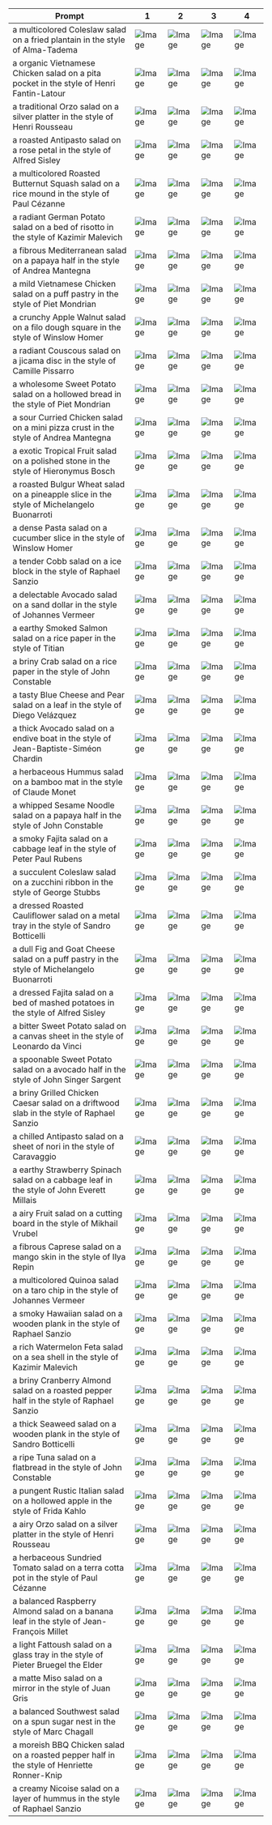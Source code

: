 | Prompt | 1 | 2 | 3 | 4 |
|-|-|-|-|-|
| a multicolored Coleslaw salad on a fried plantain in the style of Alma-Tadema | ![Image](https://salad-benchmark-public-assets.s3.us-east-2.amazonaws.com/sdxl/004a3fe2-8b70-47c0-860b-cb19f013d6a8-0.jpg) | ![Image](https://salad-benchmark-public-assets.s3.us-east-2.amazonaws.com/sdxl/004a3fe2-8b70-47c0-860b-cb19f013d6a8-1.jpg) | ![Image](https://salad-benchmark-public-assets.s3.us-east-2.amazonaws.com/sdxl/004a3fe2-8b70-47c0-860b-cb19f013d6a8-2.jpg) | ![Image](https://salad-benchmark-public-assets.s3.us-east-2.amazonaws.com/sdxl/004a3fe2-8b70-47c0-860b-cb19f013d6a8-3.jpg) |
| a organic Vietnamese Chicken salad on a pita pocket in the style of Henri Fantin-Latour | ![Image](https://salad-benchmark-public-assets.s3.us-east-2.amazonaws.com/sdxl/40625986-5c59-4339-b1d9-09d6d2f3aeb4-0.jpg) | ![Image](https://salad-benchmark-public-assets.s3.us-east-2.amazonaws.com/sdxl/40625986-5c59-4339-b1d9-09d6d2f3aeb4-1.jpg) | ![Image](https://salad-benchmark-public-assets.s3.us-east-2.amazonaws.com/sdxl/40625986-5c59-4339-b1d9-09d6d2f3aeb4-2.jpg) | ![Image](https://salad-benchmark-public-assets.s3.us-east-2.amazonaws.com/sdxl/40625986-5c59-4339-b1d9-09d6d2f3aeb4-3.jpg) |
| a traditional Orzo salad on a silver platter in the style of Henri Rousseau | ![Image](https://salad-benchmark-public-assets.s3.us-east-2.amazonaws.com/sdxl/fa2266ce-2a6d-4234-b6c6-79606b387369-0.jpg) | ![Image](https://salad-benchmark-public-assets.s3.us-east-2.amazonaws.com/sdxl/fa2266ce-2a6d-4234-b6c6-79606b387369-1.jpg) | ![Image](https://salad-benchmark-public-assets.s3.us-east-2.amazonaws.com/sdxl/fa2266ce-2a6d-4234-b6c6-79606b387369-2.jpg) | ![Image](https://salad-benchmark-public-assets.s3.us-east-2.amazonaws.com/sdxl/fa2266ce-2a6d-4234-b6c6-79606b387369-3.jpg) |
| a roasted Antipasto salad on a rose petal in the style of Alfred Sisley | ![Image](https://salad-benchmark-public-assets.s3.us-east-2.amazonaws.com/sdxl/6389beb9-7e44-48ec-b7af-acec8c3ab8fa-0.jpg) | ![Image](https://salad-benchmark-public-assets.s3.us-east-2.amazonaws.com/sdxl/6389beb9-7e44-48ec-b7af-acec8c3ab8fa-1.jpg) | ![Image](https://salad-benchmark-public-assets.s3.us-east-2.amazonaws.com/sdxl/6389beb9-7e44-48ec-b7af-acec8c3ab8fa-2.jpg) | ![Image](https://salad-benchmark-public-assets.s3.us-east-2.amazonaws.com/sdxl/6389beb9-7e44-48ec-b7af-acec8c3ab8fa-3.jpg) |
| a multicolored Roasted Butternut Squash salad on a rice mound in the style of Paul Cézanne | ![Image](https://salad-benchmark-public-assets.s3.us-east-2.amazonaws.com/sdxl/d8ad9c81-7cc8-4f1a-81d4-a9a4b0a0b644-0.jpg) | ![Image](https://salad-benchmark-public-assets.s3.us-east-2.amazonaws.com/sdxl/d8ad9c81-7cc8-4f1a-81d4-a9a4b0a0b644-1.jpg) | ![Image](https://salad-benchmark-public-assets.s3.us-east-2.amazonaws.com/sdxl/d8ad9c81-7cc8-4f1a-81d4-a9a4b0a0b644-2.jpg) | ![Image](https://salad-benchmark-public-assets.s3.us-east-2.amazonaws.com/sdxl/d8ad9c81-7cc8-4f1a-81d4-a9a4b0a0b644-3.jpg) |
| a radiant German Potato salad on a bed of risotto in the style of Kazimir Malevich | ![Image](https://salad-benchmark-public-assets.s3.us-east-2.amazonaws.com/sdxl/d3327cf7-33cd-4bf5-9e3a-fc9db641acf0-0.jpg) | ![Image](https://salad-benchmark-public-assets.s3.us-east-2.amazonaws.com/sdxl/d3327cf7-33cd-4bf5-9e3a-fc9db641acf0-1.jpg) | ![Image](https://salad-benchmark-public-assets.s3.us-east-2.amazonaws.com/sdxl/d3327cf7-33cd-4bf5-9e3a-fc9db641acf0-2.jpg) | ![Image](https://salad-benchmark-public-assets.s3.us-east-2.amazonaws.com/sdxl/d3327cf7-33cd-4bf5-9e3a-fc9db641acf0-3.jpg) |
| a fibrous Mediterranean salad on a papaya half in the style of Andrea Mantegna | ![Image](https://salad-benchmark-public-assets.s3.us-east-2.amazonaws.com/sdxl/23bf7c0d-344b-4ef1-8435-4f7c8a3458bf-0.jpg) | ![Image](https://salad-benchmark-public-assets.s3.us-east-2.amazonaws.com/sdxl/23bf7c0d-344b-4ef1-8435-4f7c8a3458bf-1.jpg) | ![Image](https://salad-benchmark-public-assets.s3.us-east-2.amazonaws.com/sdxl/23bf7c0d-344b-4ef1-8435-4f7c8a3458bf-2.jpg) | ![Image](https://salad-benchmark-public-assets.s3.us-east-2.amazonaws.com/sdxl/23bf7c0d-344b-4ef1-8435-4f7c8a3458bf-3.jpg) |
| a mild Vietnamese Chicken salad on a puff pastry in the style of Piet Mondrian | ![Image](https://salad-benchmark-public-assets.s3.us-east-2.amazonaws.com/sdxl/866b6eaf-8906-4aea-8c28-2d3778fd64fe-0.jpg) | ![Image](https://salad-benchmark-public-assets.s3.us-east-2.amazonaws.com/sdxl/866b6eaf-8906-4aea-8c28-2d3778fd64fe-1.jpg) | ![Image](https://salad-benchmark-public-assets.s3.us-east-2.amazonaws.com/sdxl/866b6eaf-8906-4aea-8c28-2d3778fd64fe-2.jpg) | ![Image](https://salad-benchmark-public-assets.s3.us-east-2.amazonaws.com/sdxl/866b6eaf-8906-4aea-8c28-2d3778fd64fe-3.jpg) |
| a crunchy Apple Walnut salad on a filo dough square in the style of Winslow Homer | ![Image](https://salad-benchmark-public-assets.s3.us-east-2.amazonaws.com/sdxl/cf251df2-209e-4ce0-91f6-100eec497b47-0.jpg) | ![Image](https://salad-benchmark-public-assets.s3.us-east-2.amazonaws.com/sdxl/cf251df2-209e-4ce0-91f6-100eec497b47-1.jpg) | ![Image](https://salad-benchmark-public-assets.s3.us-east-2.amazonaws.com/sdxl/cf251df2-209e-4ce0-91f6-100eec497b47-2.jpg) | ![Image](https://salad-benchmark-public-assets.s3.us-east-2.amazonaws.com/sdxl/cf251df2-209e-4ce0-91f6-100eec497b47-3.jpg) |
| a radiant Couscous salad on a jicama disc in the style of Camille Pissarro | ![Image](https://salad-benchmark-public-assets.s3.us-east-2.amazonaws.com/sdxl/9225b65f-717c-4c45-902c-b4db358ede92-0.jpg) | ![Image](https://salad-benchmark-public-assets.s3.us-east-2.amazonaws.com/sdxl/9225b65f-717c-4c45-902c-b4db358ede92-1.jpg) | ![Image](https://salad-benchmark-public-assets.s3.us-east-2.amazonaws.com/sdxl/9225b65f-717c-4c45-902c-b4db358ede92-2.jpg) | ![Image](https://salad-benchmark-public-assets.s3.us-east-2.amazonaws.com/sdxl/9225b65f-717c-4c45-902c-b4db358ede92-3.jpg) |
| a wholesome Sweet Potato salad on a hollowed bread in the style of Piet Mondrian | ![Image](https://salad-benchmark-public-assets.s3.us-east-2.amazonaws.com/sdxl/ad86048f-e501-4bde-bc2f-b882c202e630-0.jpg) | ![Image](https://salad-benchmark-public-assets.s3.us-east-2.amazonaws.com/sdxl/ad86048f-e501-4bde-bc2f-b882c202e630-1.jpg) | ![Image](https://salad-benchmark-public-assets.s3.us-east-2.amazonaws.com/sdxl/ad86048f-e501-4bde-bc2f-b882c202e630-2.jpg) | ![Image](https://salad-benchmark-public-assets.s3.us-east-2.amazonaws.com/sdxl/ad86048f-e501-4bde-bc2f-b882c202e630-3.jpg) |
| a sour Curried Chicken salad on a mini pizza crust in the style of Andrea Mantegna | ![Image](https://salad-benchmark-public-assets.s3.us-east-2.amazonaws.com/sdxl/35d6c8fb-fa49-443e-80f8-29208e128f7f-0.jpg) | ![Image](https://salad-benchmark-public-assets.s3.us-east-2.amazonaws.com/sdxl/35d6c8fb-fa49-443e-80f8-29208e128f7f-1.jpg) | ![Image](https://salad-benchmark-public-assets.s3.us-east-2.amazonaws.com/sdxl/35d6c8fb-fa49-443e-80f8-29208e128f7f-2.jpg) | ![Image](https://salad-benchmark-public-assets.s3.us-east-2.amazonaws.com/sdxl/35d6c8fb-fa49-443e-80f8-29208e128f7f-3.jpg) |
| a exotic Tropical Fruit salad on a polished stone in the style of Hieronymus Bosch | ![Image](https://salad-benchmark-public-assets.s3.us-east-2.amazonaws.com/sdxl/e6e6e19f-6952-4fa8-a4a4-c4310b46adcb-0.jpg) | ![Image](https://salad-benchmark-public-assets.s3.us-east-2.amazonaws.com/sdxl/e6e6e19f-6952-4fa8-a4a4-c4310b46adcb-1.jpg) | ![Image](https://salad-benchmark-public-assets.s3.us-east-2.amazonaws.com/sdxl/e6e6e19f-6952-4fa8-a4a4-c4310b46adcb-2.jpg) | ![Image](https://salad-benchmark-public-assets.s3.us-east-2.amazonaws.com/sdxl/e6e6e19f-6952-4fa8-a4a4-c4310b46adcb-3.jpg) |
| a roasted Bulgur Wheat salad on a pineapple slice in the style of Michelangelo Buonarroti | ![Image](https://salad-benchmark-public-assets.s3.us-east-2.amazonaws.com/sdxl/cf5130e4-8b29-41e0-ba40-9bafbe5049a6-0.jpg) | ![Image](https://salad-benchmark-public-assets.s3.us-east-2.amazonaws.com/sdxl/cf5130e4-8b29-41e0-ba40-9bafbe5049a6-1.jpg) | ![Image](https://salad-benchmark-public-assets.s3.us-east-2.amazonaws.com/sdxl/cf5130e4-8b29-41e0-ba40-9bafbe5049a6-2.jpg) | ![Image](https://salad-benchmark-public-assets.s3.us-east-2.amazonaws.com/sdxl/cf5130e4-8b29-41e0-ba40-9bafbe5049a6-3.jpg) |
| a dense Pasta salad on a cucumber slice in the style of Winslow Homer | ![Image](https://salad-benchmark-public-assets.s3.us-east-2.amazonaws.com/sdxl/6d33ece6-dfd1-48de-808d-88bc5ce5e4cb-0.jpg) | ![Image](https://salad-benchmark-public-assets.s3.us-east-2.amazonaws.com/sdxl/6d33ece6-dfd1-48de-808d-88bc5ce5e4cb-1.jpg) | ![Image](https://salad-benchmark-public-assets.s3.us-east-2.amazonaws.com/sdxl/6d33ece6-dfd1-48de-808d-88bc5ce5e4cb-2.jpg) | ![Image](https://salad-benchmark-public-assets.s3.us-east-2.amazonaws.com/sdxl/6d33ece6-dfd1-48de-808d-88bc5ce5e4cb-3.jpg) |
| a tender Cobb salad on a ice block in the style of Raphael Sanzio | ![Image](https://salad-benchmark-public-assets.s3.us-east-2.amazonaws.com/sdxl/06fa53a9-37f7-4db9-b047-762c3c58a0b2-0.jpg) | ![Image](https://salad-benchmark-public-assets.s3.us-east-2.amazonaws.com/sdxl/06fa53a9-37f7-4db9-b047-762c3c58a0b2-1.jpg) | ![Image](https://salad-benchmark-public-assets.s3.us-east-2.amazonaws.com/sdxl/06fa53a9-37f7-4db9-b047-762c3c58a0b2-2.jpg) | ![Image](https://salad-benchmark-public-assets.s3.us-east-2.amazonaws.com/sdxl/06fa53a9-37f7-4db9-b047-762c3c58a0b2-3.jpg) |
| a delectable Avocado salad on a sand dollar in the style of Johannes Vermeer | ![Image](https://salad-benchmark-public-assets.s3.us-east-2.amazonaws.com/sdxl/fff70d15-6f9c-497e-bf48-201d358bf1ee-0.jpg) | ![Image](https://salad-benchmark-public-assets.s3.us-east-2.amazonaws.com/sdxl/fff70d15-6f9c-497e-bf48-201d358bf1ee-1.jpg) | ![Image](https://salad-benchmark-public-assets.s3.us-east-2.amazonaws.com/sdxl/fff70d15-6f9c-497e-bf48-201d358bf1ee-2.jpg) | ![Image](https://salad-benchmark-public-assets.s3.us-east-2.amazonaws.com/sdxl/fff70d15-6f9c-497e-bf48-201d358bf1ee-3.jpg) |
| a earthy Smoked Salmon salad on a rice paper in the style of Titian | ![Image](https://salad-benchmark-public-assets.s3.us-east-2.amazonaws.com/sdxl/e157bffb-965b-4f08-af0f-63f939dc5c1e-0.jpg) | ![Image](https://salad-benchmark-public-assets.s3.us-east-2.amazonaws.com/sdxl/e157bffb-965b-4f08-af0f-63f939dc5c1e-1.jpg) | ![Image](https://salad-benchmark-public-assets.s3.us-east-2.amazonaws.com/sdxl/e157bffb-965b-4f08-af0f-63f939dc5c1e-2.jpg) | ![Image](https://salad-benchmark-public-assets.s3.us-east-2.amazonaws.com/sdxl/e157bffb-965b-4f08-af0f-63f939dc5c1e-3.jpg) |
| a briny Crab salad on a rice paper in the style of John Constable | ![Image](https://salad-benchmark-public-assets.s3.us-east-2.amazonaws.com/sdxl/10477431-b411-4b2d-a593-d79ef54bf985-0.jpg) | ![Image](https://salad-benchmark-public-assets.s3.us-east-2.amazonaws.com/sdxl/10477431-b411-4b2d-a593-d79ef54bf985-1.jpg) | ![Image](https://salad-benchmark-public-assets.s3.us-east-2.amazonaws.com/sdxl/10477431-b411-4b2d-a593-d79ef54bf985-2.jpg) | ![Image](https://salad-benchmark-public-assets.s3.us-east-2.amazonaws.com/sdxl/10477431-b411-4b2d-a593-d79ef54bf985-3.jpg) |
| a tasty Blue Cheese and Pear salad on a leaf in the style of Diego Velázquez | ![Image](https://salad-benchmark-public-assets.s3.us-east-2.amazonaws.com/sdxl/da1aa51e-7c6f-44bf-82e4-060a8e281aea-0.jpg) | ![Image](https://salad-benchmark-public-assets.s3.us-east-2.amazonaws.com/sdxl/da1aa51e-7c6f-44bf-82e4-060a8e281aea-1.jpg) | ![Image](https://salad-benchmark-public-assets.s3.us-east-2.amazonaws.com/sdxl/da1aa51e-7c6f-44bf-82e4-060a8e281aea-2.jpg) | ![Image](https://salad-benchmark-public-assets.s3.us-east-2.amazonaws.com/sdxl/da1aa51e-7c6f-44bf-82e4-060a8e281aea-3.jpg) |
| a thick Avocado salad on a endive boat in the style of Jean-Baptiste-Siméon Chardin | ![Image](https://salad-benchmark-public-assets.s3.us-east-2.amazonaws.com/sdxl/f08046ca-4a83-4f6b-85ee-69637266fbf3-0.jpg) | ![Image](https://salad-benchmark-public-assets.s3.us-east-2.amazonaws.com/sdxl/f08046ca-4a83-4f6b-85ee-69637266fbf3-1.jpg) | ![Image](https://salad-benchmark-public-assets.s3.us-east-2.amazonaws.com/sdxl/f08046ca-4a83-4f6b-85ee-69637266fbf3-2.jpg) | ![Image](https://salad-benchmark-public-assets.s3.us-east-2.amazonaws.com/sdxl/f08046ca-4a83-4f6b-85ee-69637266fbf3-3.jpg) |
| a herbaceous Hummus salad on a bamboo mat in the style of Claude Monet | ![Image](https://salad-benchmark-public-assets.s3.us-east-2.amazonaws.com/sdxl/5e6ed3ad-9d07-4690-b3a3-14f5f57afa7d-0.jpg) | ![Image](https://salad-benchmark-public-assets.s3.us-east-2.amazonaws.com/sdxl/5e6ed3ad-9d07-4690-b3a3-14f5f57afa7d-1.jpg) | ![Image](https://salad-benchmark-public-assets.s3.us-east-2.amazonaws.com/sdxl/5e6ed3ad-9d07-4690-b3a3-14f5f57afa7d-2.jpg) | ![Image](https://salad-benchmark-public-assets.s3.us-east-2.amazonaws.com/sdxl/5e6ed3ad-9d07-4690-b3a3-14f5f57afa7d-3.jpg) |
| a whipped Sesame Noodle salad on a papaya half in the style of John Constable | ![Image](https://salad-benchmark-public-assets.s3.us-east-2.amazonaws.com/sdxl/bb0b8166-aea6-4c06-8dbf-89b39d2983ab-0.jpg) | ![Image](https://salad-benchmark-public-assets.s3.us-east-2.amazonaws.com/sdxl/bb0b8166-aea6-4c06-8dbf-89b39d2983ab-1.jpg) | ![Image](https://salad-benchmark-public-assets.s3.us-east-2.amazonaws.com/sdxl/bb0b8166-aea6-4c06-8dbf-89b39d2983ab-2.jpg) | ![Image](https://salad-benchmark-public-assets.s3.us-east-2.amazonaws.com/sdxl/bb0b8166-aea6-4c06-8dbf-89b39d2983ab-3.jpg) |
| a smoky Fajita salad on a cabbage leaf in the style of Peter Paul Rubens | ![Image](https://salad-benchmark-public-assets.s3.us-east-2.amazonaws.com/sdxl/c730b7a6-3608-48fc-a08d-79676b2bd00d-0.jpg) | ![Image](https://salad-benchmark-public-assets.s3.us-east-2.amazonaws.com/sdxl/c730b7a6-3608-48fc-a08d-79676b2bd00d-1.jpg) | ![Image](https://salad-benchmark-public-assets.s3.us-east-2.amazonaws.com/sdxl/c730b7a6-3608-48fc-a08d-79676b2bd00d-2.jpg) | ![Image](https://salad-benchmark-public-assets.s3.us-east-2.amazonaws.com/sdxl/c730b7a6-3608-48fc-a08d-79676b2bd00d-3.jpg) |
| a succulent Coleslaw salad on a zucchini ribbon in the style of George Stubbs | ![Image](https://salad-benchmark-public-assets.s3.us-east-2.amazonaws.com/sdxl/e15a8acc-1360-4d93-9bf2-819a4c9f4d25-0.jpg) | ![Image](https://salad-benchmark-public-assets.s3.us-east-2.amazonaws.com/sdxl/e15a8acc-1360-4d93-9bf2-819a4c9f4d25-1.jpg) | ![Image](https://salad-benchmark-public-assets.s3.us-east-2.amazonaws.com/sdxl/e15a8acc-1360-4d93-9bf2-819a4c9f4d25-2.jpg) | ![Image](https://salad-benchmark-public-assets.s3.us-east-2.amazonaws.com/sdxl/e15a8acc-1360-4d93-9bf2-819a4c9f4d25-3.jpg) |
| a dressed Roasted Cauliflower salad on a metal tray in the style of Sandro Botticelli | ![Image](https://salad-benchmark-public-assets.s3.us-east-2.amazonaws.com/sdxl/c40c8643-e4cf-4ca4-8aae-6bbbba6b8ebb-0.jpg) | ![Image](https://salad-benchmark-public-assets.s3.us-east-2.amazonaws.com/sdxl/c40c8643-e4cf-4ca4-8aae-6bbbba6b8ebb-1.jpg) | ![Image](https://salad-benchmark-public-assets.s3.us-east-2.amazonaws.com/sdxl/c40c8643-e4cf-4ca4-8aae-6bbbba6b8ebb-2.jpg) | ![Image](https://salad-benchmark-public-assets.s3.us-east-2.amazonaws.com/sdxl/c40c8643-e4cf-4ca4-8aae-6bbbba6b8ebb-3.jpg) |
| a dull Fig and Goat Cheese salad on a puff pastry in the style of Michelangelo Buonarroti | ![Image](https://salad-benchmark-public-assets.s3.us-east-2.amazonaws.com/sdxl/a02656db-fbce-4998-8a19-5c9c6ba40615-0.jpg) | ![Image](https://salad-benchmark-public-assets.s3.us-east-2.amazonaws.com/sdxl/a02656db-fbce-4998-8a19-5c9c6ba40615-1.jpg) | ![Image](https://salad-benchmark-public-assets.s3.us-east-2.amazonaws.com/sdxl/a02656db-fbce-4998-8a19-5c9c6ba40615-2.jpg) | ![Image](https://salad-benchmark-public-assets.s3.us-east-2.amazonaws.com/sdxl/a02656db-fbce-4998-8a19-5c9c6ba40615-3.jpg) |
| a dressed Fajita salad on a bed of mashed potatoes in the style of Alfred Sisley | ![Image](https://salad-benchmark-public-assets.s3.us-east-2.amazonaws.com/sdxl/079ca102-8dac-47f9-8118-586951129948-0.jpg) | ![Image](https://salad-benchmark-public-assets.s3.us-east-2.amazonaws.com/sdxl/079ca102-8dac-47f9-8118-586951129948-1.jpg) | ![Image](https://salad-benchmark-public-assets.s3.us-east-2.amazonaws.com/sdxl/079ca102-8dac-47f9-8118-586951129948-2.jpg) | ![Image](https://salad-benchmark-public-assets.s3.us-east-2.amazonaws.com/sdxl/079ca102-8dac-47f9-8118-586951129948-3.jpg) |
| a bitter Sweet Potato salad on a canvas sheet in the style of Leonardo da Vinci | ![Image](https://salad-benchmark-public-assets.s3.us-east-2.amazonaws.com/sdxl/9e0b4ddc-ab4d-4f50-a184-ed99f7c5331b-0.jpg) | ![Image](https://salad-benchmark-public-assets.s3.us-east-2.amazonaws.com/sdxl/9e0b4ddc-ab4d-4f50-a184-ed99f7c5331b-1.jpg) | ![Image](https://salad-benchmark-public-assets.s3.us-east-2.amazonaws.com/sdxl/9e0b4ddc-ab4d-4f50-a184-ed99f7c5331b-2.jpg) | ![Image](https://salad-benchmark-public-assets.s3.us-east-2.amazonaws.com/sdxl/9e0b4ddc-ab4d-4f50-a184-ed99f7c5331b-3.jpg) |
| a spoonable Sweet Potato salad on a avocado half in the style of John Singer Sargent | ![Image](https://salad-benchmark-public-assets.s3.us-east-2.amazonaws.com/sdxl/c8b829a4-22f1-439b-a04c-78a279c4debc-0.jpg) | ![Image](https://salad-benchmark-public-assets.s3.us-east-2.amazonaws.com/sdxl/c8b829a4-22f1-439b-a04c-78a279c4debc-1.jpg) | ![Image](https://salad-benchmark-public-assets.s3.us-east-2.amazonaws.com/sdxl/c8b829a4-22f1-439b-a04c-78a279c4debc-2.jpg) | ![Image](https://salad-benchmark-public-assets.s3.us-east-2.amazonaws.com/sdxl/c8b829a4-22f1-439b-a04c-78a279c4debc-3.jpg) |
| a briny Grilled Chicken Caesar salad on a driftwood slab in the style of Raphael Sanzio | ![Image](https://salad-benchmark-public-assets.s3.us-east-2.amazonaws.com/sdxl/85479b8a-973b-41f1-9154-f65f3fee9e95-0.jpg) | ![Image](https://salad-benchmark-public-assets.s3.us-east-2.amazonaws.com/sdxl/85479b8a-973b-41f1-9154-f65f3fee9e95-1.jpg) | ![Image](https://salad-benchmark-public-assets.s3.us-east-2.amazonaws.com/sdxl/85479b8a-973b-41f1-9154-f65f3fee9e95-2.jpg) | ![Image](https://salad-benchmark-public-assets.s3.us-east-2.amazonaws.com/sdxl/85479b8a-973b-41f1-9154-f65f3fee9e95-3.jpg) |
| a chilled Antipasto salad on a sheet of nori in the style of Caravaggio | ![Image](https://salad-benchmark-public-assets.s3.us-east-2.amazonaws.com/sdxl/6babbe66-0d24-47fc-81ec-5b611108e31a-0.jpg) | ![Image](https://salad-benchmark-public-assets.s3.us-east-2.amazonaws.com/sdxl/6babbe66-0d24-47fc-81ec-5b611108e31a-1.jpg) | ![Image](https://salad-benchmark-public-assets.s3.us-east-2.amazonaws.com/sdxl/6babbe66-0d24-47fc-81ec-5b611108e31a-2.jpg) | ![Image](https://salad-benchmark-public-assets.s3.us-east-2.amazonaws.com/sdxl/6babbe66-0d24-47fc-81ec-5b611108e31a-3.jpg) |
| a earthy Strawberry Spinach salad on a cabbage leaf in the style of John Everett Millais | ![Image](https://salad-benchmark-public-assets.s3.us-east-2.amazonaws.com/sdxl/16d35f9f-3b9c-4616-97c3-b91febf77f1d-0.jpg) | ![Image](https://salad-benchmark-public-assets.s3.us-east-2.amazonaws.com/sdxl/16d35f9f-3b9c-4616-97c3-b91febf77f1d-1.jpg) | ![Image](https://salad-benchmark-public-assets.s3.us-east-2.amazonaws.com/sdxl/16d35f9f-3b9c-4616-97c3-b91febf77f1d-2.jpg) | ![Image](https://salad-benchmark-public-assets.s3.us-east-2.amazonaws.com/sdxl/16d35f9f-3b9c-4616-97c3-b91febf77f1d-3.jpg) |
| a airy Fruit salad on a cutting board in the style of Mikhail Vrubel | ![Image](https://salad-benchmark-public-assets.s3.us-east-2.amazonaws.com/sdxl/62817534-e6fd-471f-90df-2a2fe655df03-0.jpg) | ![Image](https://salad-benchmark-public-assets.s3.us-east-2.amazonaws.com/sdxl/62817534-e6fd-471f-90df-2a2fe655df03-1.jpg) | ![Image](https://salad-benchmark-public-assets.s3.us-east-2.amazonaws.com/sdxl/62817534-e6fd-471f-90df-2a2fe655df03-2.jpg) | ![Image](https://salad-benchmark-public-assets.s3.us-east-2.amazonaws.com/sdxl/62817534-e6fd-471f-90df-2a2fe655df03-3.jpg) |
| a fibrous Caprese salad on a mango skin in the style of Ilya Repin | ![Image](https://salad-benchmark-public-assets.s3.us-east-2.amazonaws.com/sdxl/c3767009-e0d7-44fe-9f68-c1161d2c1d0e-0.jpg) | ![Image](https://salad-benchmark-public-assets.s3.us-east-2.amazonaws.com/sdxl/c3767009-e0d7-44fe-9f68-c1161d2c1d0e-1.jpg) | ![Image](https://salad-benchmark-public-assets.s3.us-east-2.amazonaws.com/sdxl/c3767009-e0d7-44fe-9f68-c1161d2c1d0e-2.jpg) | ![Image](https://salad-benchmark-public-assets.s3.us-east-2.amazonaws.com/sdxl/c3767009-e0d7-44fe-9f68-c1161d2c1d0e-3.jpg) |
| a multicolored Quinoa salad on a taro chip in the style of Johannes Vermeer | ![Image](https://salad-benchmark-public-assets.s3.us-east-2.amazonaws.com/sdxl/70d3a9ab-677d-4e63-b929-b4b417bc3c8b-0.jpg) | ![Image](https://salad-benchmark-public-assets.s3.us-east-2.amazonaws.com/sdxl/70d3a9ab-677d-4e63-b929-b4b417bc3c8b-1.jpg) | ![Image](https://salad-benchmark-public-assets.s3.us-east-2.amazonaws.com/sdxl/70d3a9ab-677d-4e63-b929-b4b417bc3c8b-2.jpg) | ![Image](https://salad-benchmark-public-assets.s3.us-east-2.amazonaws.com/sdxl/70d3a9ab-677d-4e63-b929-b4b417bc3c8b-3.jpg) |
| a smoky Hawaiian salad on a wooden plank in the style of Raphael Sanzio | ![Image](https://salad-benchmark-public-assets.s3.us-east-2.amazonaws.com/sdxl/0ec57332-18c1-4d6e-9423-814202763cce-0.jpg) | ![Image](https://salad-benchmark-public-assets.s3.us-east-2.amazonaws.com/sdxl/0ec57332-18c1-4d6e-9423-814202763cce-1.jpg) | ![Image](https://salad-benchmark-public-assets.s3.us-east-2.amazonaws.com/sdxl/0ec57332-18c1-4d6e-9423-814202763cce-2.jpg) | ![Image](https://salad-benchmark-public-assets.s3.us-east-2.amazonaws.com/sdxl/0ec57332-18c1-4d6e-9423-814202763cce-3.jpg) |
| a rich Watermelon Feta salad on a sea shell in the style of Kazimir Malevich | ![Image](https://salad-benchmark-public-assets.s3.us-east-2.amazonaws.com/sdxl/8eb5be83-ffb2-49e1-8483-bfff665f16c1-0.jpg) | ![Image](https://salad-benchmark-public-assets.s3.us-east-2.amazonaws.com/sdxl/8eb5be83-ffb2-49e1-8483-bfff665f16c1-1.jpg) | ![Image](https://salad-benchmark-public-assets.s3.us-east-2.amazonaws.com/sdxl/8eb5be83-ffb2-49e1-8483-bfff665f16c1-2.jpg) | ![Image](https://salad-benchmark-public-assets.s3.us-east-2.amazonaws.com/sdxl/8eb5be83-ffb2-49e1-8483-bfff665f16c1-3.jpg) |
| a briny Cranberry Almond salad on a roasted pepper half in the style of Raphael Sanzio | ![Image](https://salad-benchmark-public-assets.s3.us-east-2.amazonaws.com/sdxl/b6fa5b02-42fa-438c-bc04-edd6359eb9ad-0.jpg) | ![Image](https://salad-benchmark-public-assets.s3.us-east-2.amazonaws.com/sdxl/b6fa5b02-42fa-438c-bc04-edd6359eb9ad-1.jpg) | ![Image](https://salad-benchmark-public-assets.s3.us-east-2.amazonaws.com/sdxl/b6fa5b02-42fa-438c-bc04-edd6359eb9ad-2.jpg) | ![Image](https://salad-benchmark-public-assets.s3.us-east-2.amazonaws.com/sdxl/b6fa5b02-42fa-438c-bc04-edd6359eb9ad-3.jpg) |
| a thick Seaweed salad on a wooden plank in the style of Sandro Botticelli | ![Image](https://salad-benchmark-public-assets.s3.us-east-2.amazonaws.com/sdxl/98778262-ab0f-4e5c-847b-ffa3beb4d8ab-0.jpg) | ![Image](https://salad-benchmark-public-assets.s3.us-east-2.amazonaws.com/sdxl/98778262-ab0f-4e5c-847b-ffa3beb4d8ab-1.jpg) | ![Image](https://salad-benchmark-public-assets.s3.us-east-2.amazonaws.com/sdxl/98778262-ab0f-4e5c-847b-ffa3beb4d8ab-2.jpg) | ![Image](https://salad-benchmark-public-assets.s3.us-east-2.amazonaws.com/sdxl/98778262-ab0f-4e5c-847b-ffa3beb4d8ab-3.jpg) |
| a ripe Tuna salad on a flatbread in the style of John Constable | ![Image](https://salad-benchmark-public-assets.s3.us-east-2.amazonaws.com/sdxl/252348ab-f1df-46d3-84ae-eb2a78e17c71-0.jpg) | ![Image](https://salad-benchmark-public-assets.s3.us-east-2.amazonaws.com/sdxl/252348ab-f1df-46d3-84ae-eb2a78e17c71-1.jpg) | ![Image](https://salad-benchmark-public-assets.s3.us-east-2.amazonaws.com/sdxl/252348ab-f1df-46d3-84ae-eb2a78e17c71-2.jpg) | ![Image](https://salad-benchmark-public-assets.s3.us-east-2.amazonaws.com/sdxl/252348ab-f1df-46d3-84ae-eb2a78e17c71-3.jpg) |
| a pungent Rustic Italian salad on a hollowed apple in the style of Frida Kahlo | ![Image](https://salad-benchmark-public-assets.s3.us-east-2.amazonaws.com/sdxl/286c6c0d-ccf7-4fdb-9d47-26fce52f1663-0.jpg) | ![Image](https://salad-benchmark-public-assets.s3.us-east-2.amazonaws.com/sdxl/286c6c0d-ccf7-4fdb-9d47-26fce52f1663-1.jpg) | ![Image](https://salad-benchmark-public-assets.s3.us-east-2.amazonaws.com/sdxl/286c6c0d-ccf7-4fdb-9d47-26fce52f1663-2.jpg) | ![Image](https://salad-benchmark-public-assets.s3.us-east-2.amazonaws.com/sdxl/286c6c0d-ccf7-4fdb-9d47-26fce52f1663-3.jpg) |
| a airy Orzo salad on a silver platter in the style of Henri Rousseau | ![Image](https://salad-benchmark-public-assets.s3.us-east-2.amazonaws.com/sdxl/a113359f-3be2-410f-8422-c471d0e14542-0.jpg) | ![Image](https://salad-benchmark-public-assets.s3.us-east-2.amazonaws.com/sdxl/a113359f-3be2-410f-8422-c471d0e14542-1.jpg) | ![Image](https://salad-benchmark-public-assets.s3.us-east-2.amazonaws.com/sdxl/a113359f-3be2-410f-8422-c471d0e14542-2.jpg) | ![Image](https://salad-benchmark-public-assets.s3.us-east-2.amazonaws.com/sdxl/a113359f-3be2-410f-8422-c471d0e14542-3.jpg) |
| a herbaceous Sundried Tomato salad on a terra cotta pot in the style of Paul Cézanne | ![Image](https://salad-benchmark-public-assets.s3.us-east-2.amazonaws.com/sdxl/2e377c73-1d89-4e30-968d-0fc5b1d08642-0.jpg) | ![Image](https://salad-benchmark-public-assets.s3.us-east-2.amazonaws.com/sdxl/2e377c73-1d89-4e30-968d-0fc5b1d08642-1.jpg) | ![Image](https://salad-benchmark-public-assets.s3.us-east-2.amazonaws.com/sdxl/2e377c73-1d89-4e30-968d-0fc5b1d08642-2.jpg) | ![Image](https://salad-benchmark-public-assets.s3.us-east-2.amazonaws.com/sdxl/2e377c73-1d89-4e30-968d-0fc5b1d08642-3.jpg) |
| a balanced Raspberry Almond salad on a banana leaf in the style of Jean-François Millet | ![Image](https://salad-benchmark-public-assets.s3.us-east-2.amazonaws.com/sdxl/92283194-b7da-44ce-b4fc-e6cc3b603d1c-0.jpg) | ![Image](https://salad-benchmark-public-assets.s3.us-east-2.amazonaws.com/sdxl/92283194-b7da-44ce-b4fc-e6cc3b603d1c-1.jpg) | ![Image](https://salad-benchmark-public-assets.s3.us-east-2.amazonaws.com/sdxl/92283194-b7da-44ce-b4fc-e6cc3b603d1c-2.jpg) | ![Image](https://salad-benchmark-public-assets.s3.us-east-2.amazonaws.com/sdxl/92283194-b7da-44ce-b4fc-e6cc3b603d1c-3.jpg) |
| a light Fattoush salad on a glass tray in the style of Pieter Bruegel the Elder | ![Image](https://salad-benchmark-public-assets.s3.us-east-2.amazonaws.com/sdxl/106cb6c1-419f-4ef5-aee0-1c5c762eef04-0.jpg) | ![Image](https://salad-benchmark-public-assets.s3.us-east-2.amazonaws.com/sdxl/106cb6c1-419f-4ef5-aee0-1c5c762eef04-1.jpg) | ![Image](https://salad-benchmark-public-assets.s3.us-east-2.amazonaws.com/sdxl/106cb6c1-419f-4ef5-aee0-1c5c762eef04-2.jpg) | ![Image](https://salad-benchmark-public-assets.s3.us-east-2.amazonaws.com/sdxl/106cb6c1-419f-4ef5-aee0-1c5c762eef04-3.jpg) |
| a matte Miso salad on a mirror in the style of Juan Gris | ![Image](https://salad-benchmark-public-assets.s3.us-east-2.amazonaws.com/sdxl/99823905-cb1c-489e-a295-e97d5769936d-0.jpg) | ![Image](https://salad-benchmark-public-assets.s3.us-east-2.amazonaws.com/sdxl/99823905-cb1c-489e-a295-e97d5769936d-1.jpg) | ![Image](https://salad-benchmark-public-assets.s3.us-east-2.amazonaws.com/sdxl/99823905-cb1c-489e-a295-e97d5769936d-2.jpg) | ![Image](https://salad-benchmark-public-assets.s3.us-east-2.amazonaws.com/sdxl/99823905-cb1c-489e-a295-e97d5769936d-3.jpg) |
| a balanced Southwest salad on a spun sugar nest in the style of Marc Chagall | ![Image](https://salad-benchmark-public-assets.s3.us-east-2.amazonaws.com/sdxl/538559ed-6520-4253-b81e-1b9bceb21a1f-0.jpg) | ![Image](https://salad-benchmark-public-assets.s3.us-east-2.amazonaws.com/sdxl/538559ed-6520-4253-b81e-1b9bceb21a1f-1.jpg) | ![Image](https://salad-benchmark-public-assets.s3.us-east-2.amazonaws.com/sdxl/538559ed-6520-4253-b81e-1b9bceb21a1f-2.jpg) | ![Image](https://salad-benchmark-public-assets.s3.us-east-2.amazonaws.com/sdxl/538559ed-6520-4253-b81e-1b9bceb21a1f-3.jpg) |
| a moreish BBQ Chicken salad on a roasted pepper half in the style of Henriette Ronner-Knip | ![Image](https://salad-benchmark-public-assets.s3.us-east-2.amazonaws.com/sdxl/2f538a27-3a6c-4a12-8399-41252d63c9d2-0.jpg) | ![Image](https://salad-benchmark-public-assets.s3.us-east-2.amazonaws.com/sdxl/2f538a27-3a6c-4a12-8399-41252d63c9d2-1.jpg) | ![Image](https://salad-benchmark-public-assets.s3.us-east-2.amazonaws.com/sdxl/2f538a27-3a6c-4a12-8399-41252d63c9d2-2.jpg) | ![Image](https://salad-benchmark-public-assets.s3.us-east-2.amazonaws.com/sdxl/2f538a27-3a6c-4a12-8399-41252d63c9d2-3.jpg) |
| a creamy Nicoise salad on a layer of hummus in the style of Raphael Sanzio | ![Image](https://salad-benchmark-public-assets.s3.us-east-2.amazonaws.com/sdxl/948ac279-6bcb-4018-89a0-676235d33dd9-0.jpg) | ![Image](https://salad-benchmark-public-assets.s3.us-east-2.amazonaws.com/sdxl/948ac279-6bcb-4018-89a0-676235d33dd9-1.jpg) | ![Image](https://salad-benchmark-public-assets.s3.us-east-2.amazonaws.com/sdxl/948ac279-6bcb-4018-89a0-676235d33dd9-2.jpg) | ![Image](https://salad-benchmark-public-assets.s3.us-east-2.amazonaws.com/sdxl/948ac279-6bcb-4018-89a0-676235d33dd9-3.jpg) |
